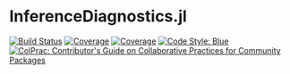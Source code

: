 # InferenceDiagnostics.jl

[![Build Status](https://github.com/devmotion/InferenceDiagnostics.jl/workflows/CI/badge.svg?branch=main)](https://github.com/devmotion/InferenceDiagnostics.jl/actions?query=workflow%3ACI+branch%3Amain)
[![Coverage](https://codecov.io/gh/devmotion/InferenceDiagnostics.jl/branch/main/graph/badge.svg)](https://codecov.io/gh/devmotion/InferenceDiagnostics.jl)
[![Coverage](https://coveralls.io/repos/github/devmotion/InferenceDiagnostics.jl/badge.svg?branch=main)](https://coveralls.io/github/devmotion/InferenceDiagnostics.jl?branch=main)
[![Code Style: Blue](https://img.shields.io/badge/code%20style-blue-4495d1.svg)](https://github.com/invenia/BlueStyle)
[![ColPrac: Contributor's Guide on Collaborative Practices for Community Packages](https://img.shields.io/badge/ColPrac-Contributor's%20Guide-blueviolet)](https://github.com/SciML/ColPrac)
